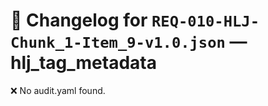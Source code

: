 # 📝 Changelog for `REQ-010-HLJ-Chunk_1-Item_9-v1.0.json` — **hlj_tag_metadata**

❌ No audit.yaml found.
